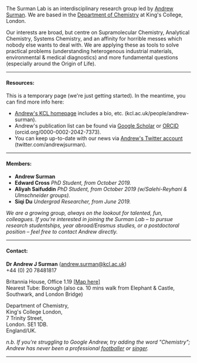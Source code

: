 The Surman Lab is an interdisciplinary research group led by [Andrew Surman](https://www.kcl.ac.uk/people/andrew-surman). We are based in the [Department of Chemistry](https://www.kcl.ac.uk/chemistry) at King's College, London. 

Our interests are broad, but centre on Supramolecular Chemistry, Analytical Chemistry, Systems Chemistry, and an affinity for horrible messes which nobody else wants to deal with. We are applying these as tools to solve practical problems (understanding heterogenous industrial materials, environmental & medical diagnostics) and more fundamental questions (especially around the Origin of Life).

***
####  Resources:
This is a temporary page (we're just getting started). In the meantime, you can find more info here:
 - [Andrew's KCL homepage](https://www.kcl.ac.uk/people/andrew-surman) includes a bio, etc. (kcl.ac.uk/people/andrew-surman).
 - Andrew's publication list can be found via [Google Scholar](https://scholar.google.co.uk/citations?user=ZiHHfIgAAAAJ&hl=en) or [ORCID](http://orcid.org/0000-0002-2042-7373) (orcid.org/0000-0002-2042-7373).
 - You can keep up-to-date with our news via [Andrew's Twitter account](https://twitter.com/andrewjsurman) (twitter.com/andrewjsurman).
   
***
#### Members:
 - __Andrew Surman__
 - __Edward Cross__ _PhD Student, from October 2019._
 - __Aliyah Saifuddin__ _PhD Student, from October 2019 (w/Salehi-Reyhani & Ulmschneider groups)._
 - __Siqi Du__ _Undergrad Researcher, from June 2019._

*We are a growing group, always on the lookout for talented, fun, colleagues. If you’re interested in joining the Surman Lab –  to pursue research studentships, year abroad/Erasmus studies, or a postdoctoral position – feel free to contact Andrew directly.*

***
#### Contact:
__Dr Andrew J Surman__ ([andrew.surman@kcl.ac.uk](mailto:andrew.surman@kcl.ac.uk))  
+44 (0) 20 78481817  

Britannia House, Office 1.19 [[Map here]](https://goo.gl/maps/597uCuYhaNdQ71Uz7)  
Nearest Tube: Borough (also ca. 10 mins walk from Elephant & Castle, Southwark, and London Bridge)

Department of Chemistry,  
King's College London,  
7 Trinity Street,  
London. SE1 1DB.  
England/UK.  

*n.b. If you're struggling to Google Andrew, try adding the word "Chemistry"; Andrew has never been a professional [footballer](https://www.youtube.com/watch?v=qS0gCvLTdio) or [singer](https://www.youtube.com/watch?v=yQjsi5sBXZg&list=RDyQjsi5sBXZg&index=1).*  
  
***
